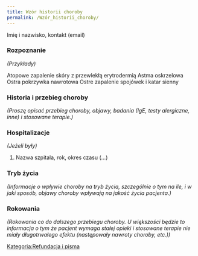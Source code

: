 ```yaml
---
title: Wzór historii choroby
permalink: /Wzór_historii_choroby/
---
```


Imię i nazwisko,
kontakt (email)

### Rozpoznanie

*(Przykłady)*

Atopowe zapalenie skóry z przewlekłą erytrodermią
Astma oskrzelowa
Ostra pokrzywka nawrotowa
Ostre zapalenie spojówek i katar sienny

### Historia i przebieg choroby

*(Proszę opisać przebieg choroby, objawy, badania (IgE, testy alergiczne, inne) i stosowane terapie.)*

### Hospitalizacje

*(Jeżeli były)*

1. Nazwa szpitala, rok, okres czasu
(...)

### Tryb życia

*(Informacje o wpływie choroby na tryb życia, szczególnie o tym na ile, i w jaki sposób, objawy choroby wpływają na jakość życia pacjenta.)*

### Rokowania

*(Rokowania co do dalszego przebiegu choroby. U większości będzie to informacja o tym że pacjent wymaga stałej opieki i stosowane terapie nie miały długotrwałego efektu (następowały nawroty choroby, etc.))*

[Kategoria:Refundacja i pisma](/Kategoria:Refundacja_i_pisma "wikilink")